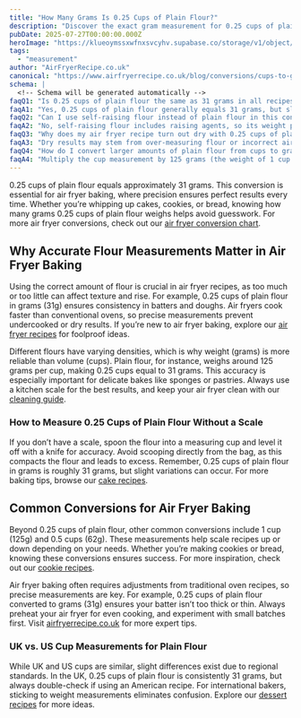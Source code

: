 ```yaml
---
title: "How Many Grams Is 0.25 Cups of Plain Flour?"
description: "Discover the exact gram measurement for 0.25 cups of plain flour—perfect for precise air fryer baking. Get conversions and tips now!"
pubDate: 2025-07-27T00:00:00.000Z
heroImage: "https://klueoymssxwfnxsvcyhv.supabase.co/storage/v1/object/public/Shmucket/how-many-grams-is-0-25-cups-of-plain-flour.webp"
tags:
  - "measurement"
author: "AirFryerRecipe.co.uk"
canonical: "https://www.airfryerrecipe.co.uk/blog/conversions/cups-to-grams/how-many-grams-is-0-25-cups-of-plain-flour"
schema: |
  <!-- Schema will be generated automatically -->
faqQ1: "Is 0.25 cups of plain flour the same as 31 grams in all recipes?"
faqA1: "Yes, 0.25 cups of plain flour generally equals 31 grams, but slight variations can occur based on how the flour is packed. For air fryer baking, using a scale ensures the most accurate results, especially for delicate recipes like cakes or pastries."
faqQ2: "Can I use self-raising flour instead of plain flour in this conversion?"
faqA2: "No, self-raising flour includes raising agents, so its weight per cup differs. For 0.25 cups of self-raising flour, the gram measurement is slightly less due to added air. Always check specific conversions for different flour types."
faqQ3: "Why does my air fryer recipe turn out dry with 0.25 cups of plain flour?"
faqA3: "Dry results may stem from over-measuring flour or incorrect air fryer settings. Ensure you’re using exactly 31 grams (0.25 cups) and adjust cooking times or temperatures as needed. Preheating the air fryer can also help."
faqQ4: "How do I convert larger amounts of plain flour from cups to grams?"
faqA4: "Multiply the cup measurement by 125 grams (the weight of 1 cup of plain flour). For example, 0.5 cups equals 62 grams, and 1 cup equals 125 grams. Always use a scale for precision in air fryer baking."
---
```

<p>0.25 cups of plain flour equals approximately 31 grams. This conversion is essential for air fryer baking, where precision ensures perfect results every time. Whether you’re whipping up cakes, cookies, or bread, knowing how many grams 0.25 cups of plain flour weighs helps avoid guesswork. For more air fryer conversions, check out our <a href=https://www.airfryerrecipe.co.uk/air-fryer-conversion-chart>air fryer conversion chart</a>.</p>  

<h2>Why Accurate Flour Measurements Matter in Air Fryer Baking</h2>  
<p>Using the correct amount of flour is crucial in air fryer recipes, as too much or too little can affect texture and rise. For example, 0.25 cups of plain flour in grams (31g) ensures consistency in batters and doughs. Air fryers cook faster than conventional ovens, so precise measurements prevent undercooked or dry results. If you’re new to air fryer baking, explore our <a href=https://www.airfryerrecipe.co.uk/recipes>air fryer recipes</a> for foolproof ideas.</p>  

<p>Different flours have varying densities, which is why weight (grams) is more reliable than volume (cups). Plain flour, for instance, weighs around 125 grams per cup, making 0.25 cups equal to 31 grams. This accuracy is especially important for delicate bakes like sponges or pastries. Always use a kitchen scale for the best results, and keep your air fryer clean with our <a href=https://www.airfryerrecipe.co.uk/air-fryer-cleaner>cleaning guide</a>.</p>  

<h3>How to Measure 0.25 Cups of Plain Flour Without a Scale</h3>  
<p>If you don’t have a scale, spoon the flour into a measuring cup and level it off with a knife for accuracy. Avoid scooping directly from the bag, as this compacts the flour and leads to excess. Remember, 0.25 cups of plain flour in grams is roughly 31 grams, but slight variations can occur. For more baking tips, browse our <a href=https://www.airfryerrecipe.co.uk/recipe-category/cakes>cake recipes</a>.</p>  

<h2>Common Conversions for Air Fryer Baking</h2>  
<p>Beyond 0.25 cups of plain flour, other common conversions include 1 cup (125g) and 0.5 cups (62g). These measurements help scale recipes up or down depending on your needs. Whether you’re making cookies or bread, knowing these conversions ensures success. For more inspiration, check out our <a href=https://www.airfryerrecipe.co.uk/recipe-category/cookies>cookie recipes</a>.</p>  

<p>Air fryer baking often requires adjustments from traditional oven recipes, so precise measurements are key. For example, 0.25 cups of plain flour converted to grams (31g) ensures your batter isn’t too thick or thin. Always preheat your air fryer for even cooking, and experiment with small batches first. Visit <a href=https://www.airfryerrecipe.co.uk>airfryerrecipe.co.uk</a> for more expert tips.</p>  

<h3>UK vs. US Cup Measurements for Plain Flour</h3>  
<p>While UK and US cups are similar, slight differences exist due to regional standards. In the UK, 0.25 cups of plain flour is consistently 31 grams, but always double-check if using an American recipe. For international bakers, sticking to weight measurements eliminates confusion. Explore our <a href=https://www.airfryerrecipe.co.uk/recipe-category/dessert>dessert recipes</a> for more ideas.</p>
